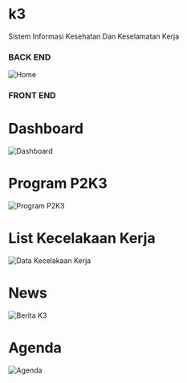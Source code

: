 # k3
 Sistem Informasi Kesehatan Dan Keselamatan Kerja
 
 ### BACK END ###
![Home](https://lh3.googleusercontent.com/O130MVhg38Vb2N5p5IjujpXEd8gS_gSWg5aI773MQGZSka2Zt3uRWthm7Lk52Rv_DqvpelDXboLlV0SUaQuWBZqSyRXMSxV3_sB5mRHXr0SonpE59KBaZnNCWGTiHC-uhihGxXt5cDQFndkEOPioGpz_G27nrJZwF6GR2TYGkHJJWIQ8ougGZnK2082edmulqnUTPStDixElRZdYcTkE59NpG-kFxiShBQ2ThzgQNnaGjg2jy9kba4ukEUfKf5EuJEB20OWlOIZf7wtw0HQRgFb8lHG-DVbpWlFjizy7TfEc7jQMmci6z4MDMvkKAXWE53Z8RdF0OMquYqHPbdRIVQsB1WGEE9MerQKknXtH9uWPVms2o611iV0PGB2ftrO4yYOvBQ4UKtliV7X6VbYg33eMJsX7NxTzHrHWajT61LHLS5N4Khhdz_Awa-UlMiGXQVMjsBVvKEvFB65a8R5ASnUnU_K7mFTfr7eHZWYuMuuX3jwb3uuXiIk5PZRSPaHe1SfN5opqXrktQM1FeGK9QFnzDXNHkExyFotAOcbF78SskxPbZuG9Zr0SGyxdiG4SRJg_5zcMrxD88qcZ73gLQxUlrmORocBuPteDDIKuPvFi-mwAsO87omZLk2N74O9fK5mDRVrAlidqYqil2STumuC2pk0D5iUetYrUD_lBU4h1sPXwJ7htxgORCDrcSg=w977-h498-no?authuser=0)

### FRONT END ###

# Dashboard #
![Dashboard](https://lh3.googleusercontent.com/wrEEoaSvYZdbnkzOH9DMItZ9kOtvEdHB4I5IZK375eyvdXNajMpyT3H7X8lFymGmYSJk8tzLcDT-p_qDHzfap2edycbuYAItkAEyLepQ_sO49ZsDXVYAv7rnkgnc9SW88hftlf6wTJ4y8Bz25a34WRv5TB3anVozaQ8Ibj1uS3KwmprP0FOmChEvECQ5bY-kzkJroovy_uminlWfaoY8iXBvlb0A6FrP2CmcsKiBj1gCAnVcweJwJdrdlAHSco70EB_SgVUFJ78QdQp4hXvgIm7yWUBvI1Bmb-BnkeBvLCBCpIVH2bAkauoehXZG5g0WomhY9uODjICYJbVIkwfTwL_kTdu9HvSNuAwZ6HKQ_HhQNTbgtwKWlPuIN1scEbPpTKQv7LYAJkgRCWUGMb3k__6xU0u0OBRerLlyYm1KM9-Itq5PLPhVaDPdyd4L-J_wB4TlbGwz1dC_7KUEXwliOUsV5oaSc9dnBrHulX7Mz7B8igCtnrDpM6ToPTyqL5Ehrt_tO-NMHIHsyjb4v-i_2EtHepjEcwX90-xsDNz8hvLbtNSSOjJIRua0IpIXHqljfLxiYlG3dlmyXzEtsotHL06rktjA-jtTA1C-XCippJ-Eeq_cImPrAufSPGD5feBZ-gavyqT9rzqSq3ewcKHVxEY64HKmPh6OeCStJb0ANzq2si5gIgL90J6AORJfQw=w1333-h657-no?authuser=0)

# Program P2K3 #
![Program P2K3](https://lh3.googleusercontent.com/w_McSniwC_8CdWCXiL-mRofjTpdsoUOMX3zTSEhHKj0EupkM-Nkcoom-zCgWUxqLVCcuVW5wds9jIGt8r0MQTBZ__8tPpbb9tCSpN02ukR8sJDkWLJflAfFrWvLc-1E2yCg5k-PZHlZONi6mi-4z7sBFL_DuWT_B1JBsnAG9tzIWj01Yy6XB2r50GbMdyiZHYB0_qKjwzXYbQW3ErvvQl0mKWrgpndUdHkMP_5XqOsyu1xYidI4AebI0FVT3EewM-rJFUs1Cm4QafML0BZqfebO0C9q7GxDdCAmApw0IIFn2f4ufo0u1k5MSiutTHnsTWeMNoF0Ap4iBB4qPDjwqMYf6V86fku_imAFrz1TADv-0y4WM9JHKTRVKkPNmEIA2AG5u-4fn9ChC1uEq9m3zB3XfsWf2EHefRh8-fdSZIqt6DH34KrDpMTDQvmsHFmOffSFJ8TUcbKXjXd5c9F5UcMC4WLdEHLqh043qu02t7r9K9Asf4YXokpmz3CWwi4d8AaaEXVrPGObCFccclaGsd3SPoIFIzUk3FGnnIr_OqszpIeICMUwrMW9cFjbexVrBkiES7xA2yIA1w11P-1nCNKdFX7g_RMPcIuU1MB7qk2X_Hs4necem0vqIRGPM35SfKtTMwjimkfIxhoSjfbVRAhzRiX25eHzBwMAzhRuGVjYGDNdiPC1CeeHbt_SrVA=w1340-h310-no?authuser=0)

# List Kecelakaan Kerja #
![Data Kecelakaan Kerja](https://lh3.googleusercontent.com/8TPI1t2GLfbaJbx0c-QJjB-NevUIoSgfm6KAK98XZYam-PnGQfY8HLKgKeUabvusW_1Sbfv8kqoApOWV6lMGaGyDlsNNZsh1KnLpq1A6jYugYpeuRqL1kc3dR0ZmobbaBjOBrzD_HV3Q4xSstsYcnyRZF9ZN60gAfmvzpZi_EsDTDWsFmJ1XcaFFSp1OLvlpf7q85cwIfq-nv3adIEU4xlrKaRGAbO3bmMtWNuQdqhDK55v5ZRc7O5Yo-wbSX7_6GO3ilQqjzvWQ0vcniNmRmjcypuIuXqaN9xHgt26tDaPNKYV2JteCw-rdMx-DqBorI2BiYwu8c5J8Xu76r1lEHqtK7n-qF1j5HXuQgHJqpa9czRxszq4qnjChdCgz5uvcLr2lJBl2Cx4y0GpOjdS8bb5NXfn9q-Ym_KqbpQYqBHIUAdoBaCPVUUq3aibOVIl7ZOYmdt3C7r_z1hLIzecXH-0u_hd9Cbij5_xv1IQ6fn23RHhEvTS4n_m4KYYMSWeFSk7oRq4x2JkdazJ47CloULBLvFV6V8ru3Qo-p_CpQGEXFuU3_X45EnzXV8igkTFKDHKJ37QhatP6AildzlG1dmzRbCSGoRYc-FxALT43ciWfdTWyiPCuIOVAm-V45uFxEbTBmPQ4qClFj_hT2KfpEZCvKXrXZQHFTgl9pi0PzT7e1Huyry7rCZkgH0Lhvw=w1104-h420-no?authuser=0)

# News #
![Berita K3](https://lh3.googleusercontent.com/IKLkmXwSEE8XUjfiddPJOg8Xi624tgaMdbYFwE09Vfbka7S7A0Man7kAAXQ5BegeYc4S8DydWZPFD1lwEk6xS_VYTJ4t1Sw2_935alaulYvSDWYE8kHqc6MICzWvE74h46EHukQxegkzK5zQ5Jv3Sozx3hAVwKIMeaNtJRvfKTsavfvc4n9h8D59DT_GSi56R8bR7KmNCjY-pE-vuznEZxvY8Su1yvQ7QJ1fz5TI0wlXGbyC-AIM_3c8jPGQL75Zb1mgvCZX1tij7mVeqnCGIHRofmsD-Apt72KQ31L6f39EuLEpqyRrPQFRkBqA-oNJuDlHi3q1NSON5Bl6oP34TJ4pnHNFmjjK4bLwZefpQsyzG4naxPd3teFWoFV5weqVTJscH_-TDd9tmX69TSG9F-7gcPZsZCSyLVV0CC0Z5227hu_WXiowbcuJnipaScy8kHmRku3FBC5KaW3j27_zrKe1oOnn9ZKhzEnmdhJau5K5BObFE6jDxsSQov7Ff3wcyScL1hyKz9rhdYSPB8Vr4OAhqFdADjFelsEkVmgFuusr3nSD9eaJz_BkQtG74c4voMwKhFZCizb3ME8tkZbyn9_yTrLepbN9IznhiBMsUQCy8xCdtnJCGwz58WI6sqEN55P9cyxVfS_R82NjOkgyvZl0_1jnLmraK0j5fBkKMdA-_-8naH_rRHevnicZIQ=w1363-h528-no?authuser=0)

# Agenda #
![Agenda](https://lh3.googleusercontent.com/Pm0AHEUly2n7M7xGrDQ2GYmj0XavdtC4655AKgRiXZxc9cBxI60sNG2ovPZQIGJKs1ZcZjkk65N1gcdo_3j9otsV2BCIGamxUo2PsxlEkBP1zQedTD-cIxJNZ-SHhQmlv_mX_aCDI2MmovDVmEU-uDq1ITqjxsiDQbJ-WODBoifOFw022y5RFywqAjUNIfX1u7o_Xn6QxhU6bCfrt0JWdAZUiPucUAKPzy9AnfBlbvZ9NntwyjrHxiMDQ6d9IszzFXKpHonDqG5gRWd2pNHXjPbb111bUwp6KHJcTXp2hennV0MKkHCUyHBTF-AAgn3yv27Vh2hX43ripu5KYqHN9Xqewq0tuFCAsdw4yZGZdXHWQhKNH5NckGjPVn5JEoA3yJ2UN9tGlGFiFwYiHiFGJZ7cMV0P_dVjBmqPWGXmQd2xXZXJVuFlhpEHiQH7ucCUeUvfufs7RIRnxrKznd0y0k0cIeh4VXHJ9JCPHNQOrXf7SRYztGozPULco_tBlhJKSv75xkS9Y7r9T3QMbdUt_D08-mtt4-ixX2W3EwpOo4wfj0bLDB4Hx9FICiOjsCWy-STOuxksa787CpKVc33vTlxrs7XetWHopXxg9FQwW6Q-tHQ7uGLmLRSPQ5rDxwNaez5XL8zgyDJvRAzYbq_JTQ6JRC2jgto3_7Iklpt8ZO80lK3kkdFsxzVwrRtH1w=w1347-h445-no?authuser=0)
